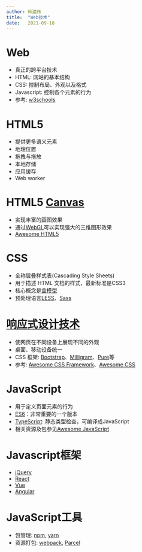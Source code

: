 ```yaml
---
author: 韩建伟
title:  "Web技术"
date:   2021-09-18
---
```


# Web

- 真正的跨平台技术
- HTML: 网站的基本结构
- CSS: 控制布局、外观以及格式
- Javascript: 控制各个元素的行为
- 参考: [w3schools][]

# HTML5

- 提供更多语义元素
- 地理位置
- 拖拽与拖放
- 本地存储
- 应用缓存
- Web worker

# HTML5 [Canvas][]

- 实现丰富的画图效果
- 通过[WebGL][]可以实现强大的三维图形效果
- [Awesome HTML5][]

# CSS

- 全称层叠样式表(Cascading Style Sheets)
- 用于描述 HTML 文档的样式，最新标准是CSS3
- 核心概念是[盒模型][box-model]
- 预处理语言[LESS][]、[Sass][]

# [响应式设计技术][responsive]

- 使网页在不同设备上展现不同的外观
- 桌面、移动设备统一
- CSS 框架: [Bootstrap][]、[Milligram][]、[Pure][]等
- 参考: [Awesome CSS Framework][]、[Awesome CSS][]

# JavaScript

- 用于定义页面元素的行为
- [ES6][]：非常重要的一个版本
- [TypeScript][]: 静态类型检查，可编译成JavaScript
- 相关资源及包参见[Awesome JavaScript][]

# Javascript框架

- [jQuery][]
- [React][]
- [Vue][]
- [Angular][]

# JavaScript工具

- 包管理: [npm][], [yarn][]
- 资源打包: [webpack][], [Parcel][]

[angular]: https://angular.io/
[awesome css framework]: https://github.com/troxler/awesome-css-frameworks
[awesome css]: https://github.com/awesome-css-group/awesome-css
[awesome html5]: https://github.com/diegocard/awesome-html5
[awesome javascript]: https://github.com/sorrycc/awesome-javascript
[bootstrap]: http://getbootstrap.com/
[box-model]: https://developer.mozilla.org/zh-CN/docs/Web/CSS/CSS_Box_Model
[canvas]: https://www.w3schools.com/Html/html5_canvas.asp
[es6]: http://es6.ruanyifeng.com/
[html5]: https://www.w3schools.com/Html/html5_intro.asp
[jquery]: https://jquery.org/
[less]: https://github.com/less/less.js
[milligram]: http://milligram.io/
[npm]: https://www.npmjs.com/
[parcel]: https://github.com/parcel-bundler/parcel
[pure]: https://purecss.io/
[react]: https://reactjs.org/
[responsive]: http://www.ruanyifeng.com/blog/2012/05/responsive_web_design.html
[sass]: https://github.com/sass/sass
[typescript]: https://www.typescriptlang.org/
[vue]: https://cn.vuejs.org/index.html
[w3schools]: https://www.w3schools.com/
[webgl]: https://www.html5rocks.com/en/tutorials/webgl/webgl_fundamentals/
[webpack]: https://github.com/webpack/webpack
[yarn]: https://yarnpkg.com/
